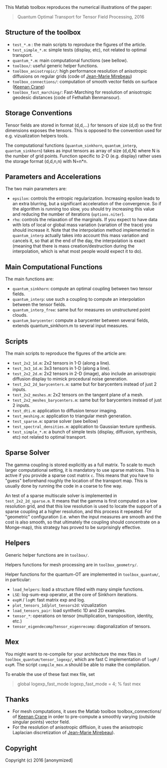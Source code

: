 This Matlab toolbox reproduces the numerical illustrations of the paper:

> Quantum Optimal Transport for Tensor Field Processing, 2016

Structure of the toolbox
-------

- `test_*.m` : the main scripts to reproduce the figures of the article.
- `test_simple_*.m`: simple tests (display, etc), not related to optimal transport.
- `quantum_*.m`: main computational functions (see bellow).
- `toolbox/`: useful generic helper functions.
- `toolbox_anisotropic/`: high performance resolution of anisotropic diffusions on regular grids (code of [Jean-Marie Mirebeau](https://www.math.u-psud.fr/~mirebeau/Main_page.html))
- `toolbox_connections/`: computation of smooth vector fields on surface ([Keenan Crane](https://www.cs.cmu.edu/~kmcrane/Projects/TrivialConnections/))
- `toolbox_fast_marching/`: Fast-Marching for resolution of anisotropic geodesic distances (code of Fethallah Benmansour).

Storage Conventions
-------

Tensor fields are stored in format (d,d,...) for tensors of size (d,d) so the first dimensions exposes the tensors. This is opposed to the convention used for e.g. vizualization helpers tools.

The computational functions (`quantum_sinkhorn`, `quantum_interp`, `quantum_sinkhorn`) takes as input tensors as array of size (d,d,N) where N is the number of grid points. Function specific to 2-D (e.g. display) rather uses the storage format (d,d,n,n) with N=n*n.

Parameters and Accelerations
-------

The two main parameters are:

- `epsilon`: controls the entropic regularization. Increasing epsilon leads to an extra blurring, but a significant acceleration of the convergence. So if the algorithm is running too slow, you should try increasing this value and reducing the number of iterations (`options.niter`).
- `rho`: controls the relaxation of the marginals. If you expect to have data with lots of local or global mass variation (variation of the trace) you should increase it. Note that the interpolation method implemented in `quantum_interp` actually takes into account this mass variation and cancels it, so that at the end of the day, the interpolation is exact (meaning that there is mass creation/destruction during the interpolation, which is what most people would expect it to do).


Main Computational Functions
-------

The main functions are:

- `quantum_sinkhorn`: compute an optimal coupling between two tensor fields.
- `quantum_interp`: use such a coupling to compute an interpolation between the tensor fields.
- `quantum_interp_free`: same but for measures on unstructured point clouds.
- `quantum_barycenter`: compute a barycenter between several fields, extends quantum_sinkhorn.m to several input measures.


Scripts
-------

The main scripts to reproduce the figures of the article are:

- `test_2x2_1d.m`: 2x2 tensors in 1-D (along a line).
- `test_3x3_1d.m`: 3x3 tensors in 1-D (along a line).
- `test_2x2_2d.m`: 2x2 tensors in 2-D (image), also include an anisotropic diffusion display to mimick procedural noise generation.
- `test_2x2_2d_barycenters.m`: same but for barycenters instead of just 2 inputs.
- `test_2x2_meshes.m`: 2x2 tensors on the tangent plane of a mesh.
- `test_2x2_meshes_barycenters.m`: same but for barycenters instead of just 2 inputs.
- `test_dti.m`: application to diffusion tensor imaging.
- `test_meshing.m`: application to triangular mesh generation.
- `test_sparse.m`: sparse solver (see bellow)
- `test_spectral_densities.m`: application to Gaussian texture synthesis.
- `test_simple_*.m`: a bunch of simple tests (display, diffusion, synthesis, etc) not related to optimal transport.

Sparse Solver
-------

The gamma coupling is stored explicitly as a full matrix. To scale to much larger computational setting, it is mandatory to use sparse matrices. This is active if you provide a sparse cost matrix `c`. This means that you have to "guess" beforehand roughly the location of the transport map. This is usually done by running the code in a coarse to fine way.

An test of a sparse multiscale solver is implemented in `test_2x2_2d_sparse.m`. It means that the gamma is first computed on a low resolution grid, and that this low resolution is used to locate the support of a sparse coupling at a higher resolution, and this process it repeated. For "geometric" configuration (i.e. when the input measures are smooth and the cost is also smooth, so that ultimately the coupling should concentrate on a Monge-map), this strategy has proved to be surprisingly effective.


Helpers
-------

Generic helper functions are in `toolbox/`.

Helpers functions for mesh processing are in `toolbox_geometry/`.

Helper functions for the quantum-OT are implemented in `toolbox_quantum/`, in particular:

- `load_helpers`: load a structure filled with many simple functions.
- `LSE`: log-sum-exp operator, at the core of Sinkhorn iterations.
- `expM` / `logM`: fast matrix exp and log.
- `plot_tensors_1d`/`plot_tensors2d`: vizualization
- `load_tensors_pair`: load synthetic 1D and 2D examples.
- `tensor_*`: operations on tensor (multiplication, transposition, identity, etc.)
- `tensor_eigendecomp`/`tensor_eigenrecomp`: diagonalization of tensors.

Mex
------

You might want to re-compile for your architecture the mex files in `toolbox_quantum/tensor_logexp/`, which are fast C implementation of `logM` / `expM`. The script `compile_mex.m` should be able to make the compilation.

To enable the use of these fast mex file, set

> global logexp_fast_mode
> logexp_fast_mode = 4; % fast mex


Thanks
-------

- For mesh computations, it uses the Matlab toolbox toolbox_connections/ of [Keenan Crane](https://www.cs.cmu.edu/~kmcrane/Projects/TrivialConnections/) in order to pre-compute a smoothly varying (outside singular points) vector field.
- For the resolution of anisotropic diffision, it uses the anisotropic Laplacian discretization of [Jean-Marie Mirebeau](https://www.math.u-psud.fr/~mirebeau/Main_page.html)).

Copyright
-------

Copyright (c) 2016 [anonymized]
